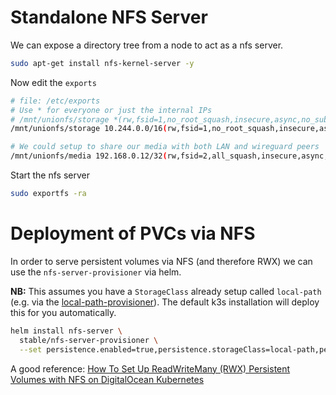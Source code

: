 # Standalone NFS Server
We can expose a directory tree from a node to act as a nfs server.

```bash
sudo apt-get install nfs-kernel-server -y
```

Now edit the `exports`

```bash
# file: /etc/exports
# Use * for everyone or just the internal IPs
# /mnt/unionfs/storage *(rw,fsid=1,no_root_squash,insecure,async,no_subtree_check,anonuid=1000,anongid=1000)
/mnt/unionfs/storage 10.244.0.0/16(rw,fsid=1,no_root_squash,insecure,async,no_subtree_check,anonuid=1000,anongid=1000)

# We could setup to share our media with both LAN and wireguard peers
/mnt/unionfs/media 192.168.0.12/32(rw,fsid=2,all_squash,insecure,async,no_subtree_check,anonuid=1000,anongid=1000) 10.10.0.0/24(rw,fsid=2,all_squash,insecure,async,no_subtree_check,anonuid=1000,anongid=1000)
```

Start the nfs server

```bash
sudo exportfs -ra
```

# Deployment of PVCs via NFS
In order to serve persistent volumes via NFS (and therefore RWX) we can use the `nfs-server-provisioner` via helm.

**NB:** This assumes you have a `StorageClass` already setup called `local-path` (e.g. via the [local-path-provisioner](https://github.com/rancher/local-path-provisioner/blob/master/README.md)). The default k3s installation will deploy this for you automatically.

```bash
helm install nfs-server \
  stable/nfs-server-provisioner \
  --set persistence.enabled=true,persistence.storageClass=local-path,persistence.size=200Gi
```

A good reference: [How To Set Up ReadWriteMany (RWX) Persistent Volumes with NFS on DigitalOcean Kubernetes](https://www.digitalocean.com/community/tutorials/how-to-set-up-readwritemany-rwx-persistent-volumes-with-nfs-on-digitalocean-kubernetes)